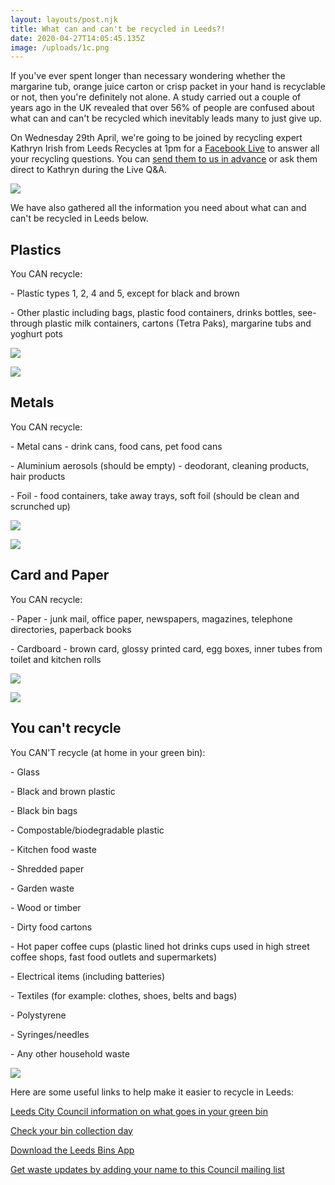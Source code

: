 ```yaml
---
layout: layouts/post.njk
title: What can and can't be recycled in Leeds?!
date: 2020-04-27T14:05:45.135Z
image: /uploads/1c.png
---
```

If you've ever spent longer than necessary wondering whether the margarine tub, orange juice carton or crisp packet in your hand is recyclable or not, then you're definitely not alone. A study carried out a couple of years ago in the UK revealed that over 56% of people are confused about what can and can't be recycled which inevitably leads many to just give up.

On Wednesday 29th April, we're going to be joined by recycling expert Kathryn Irish from Leeds Recycles at 1pm for a [Facebook Live](https://www.facebook.com/events/158759045540356/?acontext=%7B%22action_history%22%3A%22[%7B%5C%22surface%5C%22%3A%5C%22page%5C%22%2C%5C%22mechanism%5C%22%3A%5C%22page_upcoming_events_card%5C%22%2C%5C%22extra_data%5C%22%3A[]%7D]%22%2C%22has_source%22%3Atrue%7D) to answer all your recycling questions. You can [send them to us in advance](mailto:info@zerowasteleeds.org.uk) or ask them direct to Kathryn during the Live Q&A.

![](/uploads/4d.png)

We have also gathered all the information you need about what can and can't be recycled in Leeds below. 

## Plastics



You CAN recycle:

\- Plastic types 1, 2, 4 and 5, except for black and brown

\- Other plastic including bags, plastic food containers, drinks bottles, see-through plastic milk containers, cartons (Tetra Paks), margarine tubs and yoghurt pots

![](/uploads/2c.png)

![](/uploads/3c.png)

## Metals



You CAN recycle:



\- Metal cans - drink cans, food cans, pet food cans

\- Aluminium aerosols (should be empty) - deodorant, cleaning products, hair products

\- Foil - food containers, take away trays, soft foil (should be clean and scrunched up)

![](/uploads/4c.png)

![](/uploads/5c.png)

## Card and Paper



You CAN recycle:

\- Paper - junk mail, office paper, newspapers, magazines, telephone directories, paperback books

\- Cardboard - brown card, glossy printed card, egg boxes, inner tubes from toilet and kitchen rolls

![](/uploads/6c.png)

![](/uploads/7c.png)

## You can't recycle 

You CAN'T recycle (at home in your green bin):



\- Glass

\- Black and brown plastic

\- Black bin bags

\- Compostable/biodegradable plastic

\- Kitchen food waste

\- Shredded paper

\- Garden waste

\- Wood or timber

\- Dirty food cartons

\- Hot paper coffee cups (plastic lined hot drinks cups used in high street coffee shops, fast food outlets and supermarkets)

\- Electrical items (including batteries)

\- Textiles (for example: clothes, shoes, belts and bags)

\- Polystyrene

\- Syringes/needles

\- Any other household waste

![](/uploads/8c.png)

Here are some useful links to help make it easier to recycle in Leeds:

[Leeds City Council information on what goes in your green bin](https://www.leeds.gov.uk/residents/bins-and-recycling/your-bins/green-recycling-bin)

[Check your bin collection day](https://www.leeds.gov.uk/residents/bins-and-recycling/check-your-bin-day?fbclid=IwAR34guQIeRlDRdfSlLqAoUV11XxRVK6RrYPBUFVAJYFirzE-iTSqKd9cf2A)

[Download the Leeds Bins App](https://imactivate.com/leedsbins/?utm_source=Twitter&utm_medium=social&utm_campaign=SocialSignIn)

[Get waste updates by adding your name to this Council mailing list](https://l.facebook.com/l.php?u=https%3A%2F%2Fbit.ly%2FBinsEmail%3Ffbclid%3DIwAR0udGR0GOJ4qbA5vIw9UAyVz8_8TKjvWUOTOExf9SAR6l8n5vswzQUStN8&h=AT1VXr3Bdjlvwr1j3VsWZ61dJ2IhrEHFyrmzQuUVsGSj6Ko2UUxkCRhARI5JNu75Q-e4YiTs6LFPyWPmMYe7-6EeYWITApjl9f8QxfVi_6euNqYdmtiiw8MvFhtlvOcOThLfR6zMbKNbSdYdFESU6dADYzDDMc7hJ7q7lEGq2wUjNS4Ba9MsjN7mdBnGTU42a62Z8Fue0s1WD8kHG3fy9T6YN-UFCZnwrj4RHKj91ie3RK0g-W6ZkIi-uR0VF-w67x8zpVAtTG39_YTwSsnRgl4GAgc6YdfgtAqzHGQ8WI8994A-tjUdmaY6_idAOWo8pDQs7n3WgpVG9PKQ-8Amx_-SP7HuAUV5Z6UvwTFNuS3gVCcUdl5-lqEUOwW72dKBGqttEmcUF_fjAiE4zUHMqmVmht0nccP8mHqkd7FB1mSzxuBXf5p3MleDbsD_wHZOXzQiJ8MBHzAPX9yYP-YFAZJz8f9BOP0d3NhTZYUxcao1530Gvacbz-B4VpS05La3DG5RR91asI2-lb2QA2O-i6RJ1vhxQ8f7Nbic3-xbDRyHHYEe46i6LVR7JPZYV1fCNtObw0ntKA6L0xm-r8NSeuJkT8q4R3yDhMnWKNgSjwh-mmoA18d5slp3kC_g2NdtIrk)